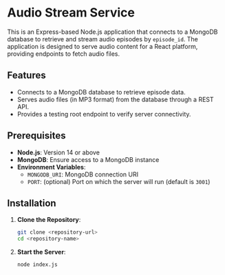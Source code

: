 # Audio Stream Service

This is an Express-based Node.js application that connects to a MongoDB database to retrieve and stream audio episodes by `episode_id`. The application is designed to serve audio content for a React platform, providing endpoints to fetch audio files.

## Features
- Connects to a MongoDB database to retrieve episode data.
- Serves audio files (in MP3 format) from the database through a REST API.
- Provides a testing root endpoint to verify server connectivity.

## Prerequisites
- **Node.js**: Version 14 or above
- **MongoDB**: Ensure access to a MongoDB instance
- **Environment Variables**:
  - `MONGODB_URI`: MongoDB connection URI
  - `PORT`: (optional) Port on which the server will run (default is `3001`)

## Installation

1. **Clone the Repository**:
   ```bash
   git clone <repository-url>
   cd <repository-name>

2. **Start the Server**:
    ```bash
    node index.js


